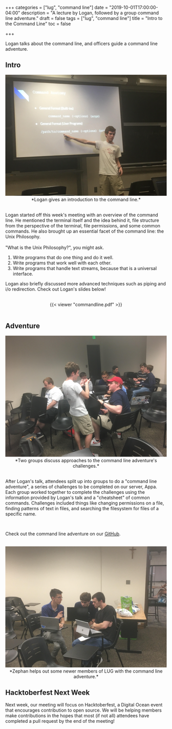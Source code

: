 +++
categories = ["lug", "command line"]
date = "2019-10-01T17:00:00-04:00"
description = "A lecture by Logan, followed by a group command line adventure."
draft = false
tags = ["lug", "command line"]
title = "Intro to the Command Line"
toc = false

+++

Logan talks about the command line, and officers guide a command line adventure.

<!--more-->

## Intro

<center>
<img src="logan-pres.jpg" alt="loganpres" width="800" height="auto"\>
<br>
*Logan gives an introduction to the command line.*
<br>
<br>
</center>

Logan started off this week's meeting with an overview of the command line. He mentioned the terminal itself and the idea
behind it, file structure from the perspective of the terminal, file permissions, and some common commands. He also
brought up an essential facet of the command line: the Unix Philosophy.
<br>
<br>
"What is the Unix Philosophy?", you might ask.

1. Write programs that do one thing and do it well.
2. Write programs that work well with each other.
3. Write programs that handle text streams, because that is a universal interface.

Logan also briefly discussed more advanced techniques such as piping and i/o redirection. Check out Logan's slides below!
<br>
<br>

<center>
{{< viewer "commandline.pdf" >}}
</center>

<br>

## Adventure

<center>
<img src="loganakk.jpg" alt="logakk" width="800" height="auto"\>
<br>
*Two groups discuss approaches to the command line adventure's challenges.*
<br>
<br>
</center>

After Logan's talk, attendees split up into groups to do a "command line adventure", a series of challenges to be completed
on our server, Appa. Each group worked together to complete the challenges using the information provided by Logan's talk
and a "cheatsheet" of common commands. Challenges included things like changing permissions on a file, finding patterns
of text in files, and searching the filesystem for files of a specific name.

<br>

Check out the command line adventure on our [GitHub](https://github.com/NDLUG/command-line-adventure).
<br>
<br>

<center>
<img src="zephcladventure.jpg" alt="zeph" width="800" height="auto"\>
<br>
*Zephan helps out some newer members of LUG with the command line adventure.*
<br>
</center>

## Hacktoberfest Next Week

Next week, our meeting will focus on Hacktoberfest, a Digital Ocean event that encourages contribution to open source. We will be
helping members make contributions in the hopes that most (if not all) attendees have completed a pull request by the end of the meeting!

<br>
